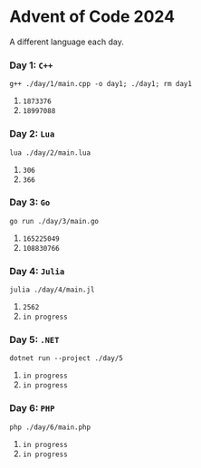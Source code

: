 # Advent of Code 2024
A different language each day. 
### Day 1: `C++`
```
g++ ./day/1/main.cpp -o day1; ./day1; rm day1
```
1. `1873376`
2. `18997088`
### Day 2: `Lua`
```
lua ./day/2/main.lua
```
1. `306`
2. `366`
### Day 3: `Go`
```
go run ./day/3/main.go
```
1. `165225049`
2. `108830766`
### Day 4: `Julia`
```
julia ./day/4/main.jl
```
1. `2562`
2. `in progress`
### Day 5: `.NET`
```
dotnet run --project ./day/5
```
1. `in progress`
2. `in progress`
### Day 6: `PHP`
```
php ./day/6/main.php
```
1. `in progress`
2. `in progress`